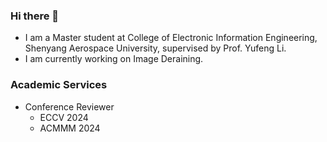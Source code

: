 ### Hi there 👋
-  I am a Master student at College of Electronic Information Engineering, Shenyang Aerospace University, supervised by Prof. Yufeng Li.
-  I am currently working on Image Deraining.
### Academic Services
- Conference Reviewer
  - ECCV 2024 
  - ACMMM 2024 

<!--
**cschenhm/cschenhm** is a ✨ _special_ ✨ repository because its `README.md` (this file) appears on your GitHub profile.

Here are some ideas to get you started:

- 🔭 I’m currently working on ...
- 🌱 I’m currently learning ...
- 👯 I’m looking to collaborate on ...
- 🤔 I’m looking for help with ...
- 💬 Ask me about ...
- 📫 How to reach me: ...
- 😄 Pronouns: ...
- ⚡ Fun fact: ...
-->
